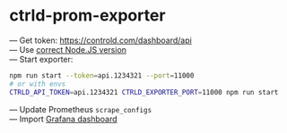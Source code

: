 # ctrld-prom-exporter

— Get token: https://controld.com/dashboard/api \
— Use [correct Node.JS version](.nvmrc)\
— Start exporter:

```bash
npm run start --token=api.1234321 --port=11000
# or with envs
CTRLD_API_TOKEN=api.1234321 CTRLD_EXPORTER_PORT=11000 npm run start
```

— Update Prometheus `scrape_configs`\
— Import [Grafana dashboard](grafana.json)
